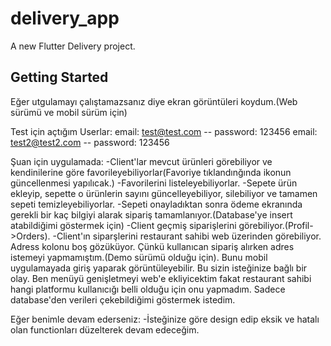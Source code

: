 # delivery_app

A new Flutter Delivery project.

## Getting Started

Eğer utgulamayı çalıştamazsanız diye ekran görüntüleri koydum.(Web sürümü ve mobil sürüm için)

Test için açtığım Userlar:
  email: test@test.com -- password: 123456
  email: test2@test2.com -- password: 123456
  
Şuan için uygulamada:
  -Client'lar mevcut ürünleri görebiliyor ve kendinilerine göre favorileyebiliyorlar(Favoriye tıklandınğında ikonun güncellenmesi yapılıcak.)
  -Favorilerini listeleyebiliyorlar.
  -Sepete ürün ekleyip, sepette o ürünlerin sayını güncelleyebiliyor, silebiliyor ve tamamen sepeti temizleyebiliyorlar.
  -Sepeti onayladıktan sonra ödeme ekranında gerekli bir kaç bilgiyi alarak sipariş tamamlanıyor.(Database'ye insert atabildiğimi göstermek için)
  -Client geçmiş siparişlerini görebiliyor.(Profil->Orders).
  -Client'ın siparşlerini restaurant sahibi web üzerinden görebiliyor. Adress kolonu boş gözüküyor. Çünkü kullanıcan sipariş alırken adres istemeyi yapmamıştım.(Demo sürümü olduğu için). Bunu mobil uygulamayada giriş yaparak görüntüleyebilir. Bu sizin isteğinize bağlı bir olay. Ben menüyü genişletmeyi web'e ekliyicektim fakat restaurant sahibi hangi platformu kullanıcığı belli olduğu için onu yapmadım. Sadece database'den verileri çekebildiğimi göstermek istedim.

Eğer benimle devam ederseniz:
 -İsteğinize göre design edip eksik ve hatalı olan functionları düzelterek devam edeceğim.
